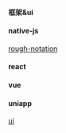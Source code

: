 #### 框架&ui

#### native-js
[rough-notation](https://github.com/rough-stuff/rough-notation)
#### react
#### vue
#### uniapp
[ui](https://github.com/YanxinNet/uView) 
